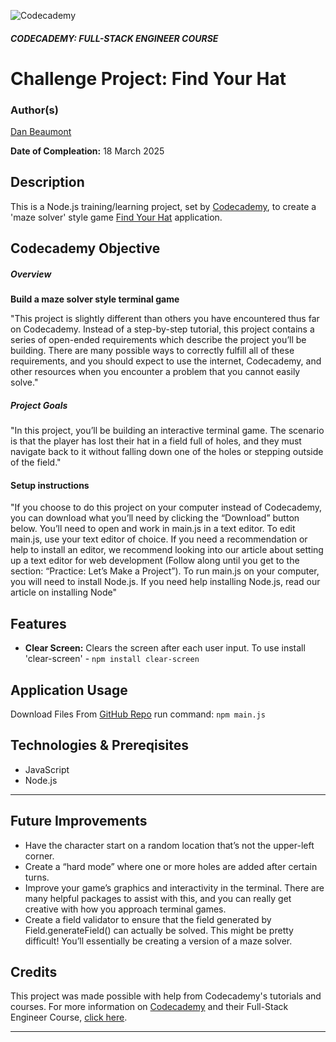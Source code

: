 ![Codecademy](https://www.codecademy.com/favicon.ico)

##### CODECADEMY: FULL-STACK ENGINEER COURSE

Challenge Project: Find Your Hat
=================================================

### Author(s)
[Dan Beaumont](https://github.com/BeaumontDan)

**Date of Compleation:** 18 March 2025

## Description

This is a Node.js training/learning project, set by [Codecademy][codecademy], to create a 'maze solver' style game [Find Your Hat][FindYourHat] application.

## Codecademy Objective

##### Overview

**Build a maze solver style terminal game**

"This project is slightly different than others you have encountered thus far on Codecademy. Instead of a step-by-step tutorial, this project contains a series of open-ended requirements which describe the project you’ll be building. There are many possible ways to correctly fulfill all of these requirements, and you should expect to use the internet, Codecademy, and other resources when you encounter a problem that you cannot easily solve."

##### Project Goals

"In this project, you’ll be building an interactive terminal game. The scenario is that the player has lost their hat in a field full of holes, and they must navigate back to it without falling down one of the holes or stepping outside of the field."

#### Setup instructions

"If you choose to do this project on your computer instead of Codecademy, you can download what you’ll need by clicking the “Download” button below. You’ll need to open and work in main.js in a text editor. To edit main.js, use your text editor of choice. If you need a recommendation or help to install an editor, we recommend looking into our article about setting up a text editor for web development (Follow along until you get to the section: “Practice: Let’s Make a Project”). To run main.js on your computer, you will need to install Node.js. If you need help installing Node.js, read our article on installing Node"

## Features

* **Clear Screen:** Clears the screen after each user input. To use install 'clear-screen' - ```npm install clear-screen```

## Application Usage

Download Files From [GitHub Repo][GitHubRepo] run command:
```npm main.js```

## Technologies & Prereqisites

* JavaScript
* Node.js

--------------------------------------------------------------------------------------------

## Future Improvements

* Have the character start on a random location that’s not the upper-left corner.
* Create a “hard mode” where one or more holes are added after certain turns.
* Improve your game’s graphics and interactivity in the terminal. There are many helpful packages to assist with this, and you can really get creative with how you approach terminal games.
* Create a field validator to ensure that the field generated by Field.generateField() can actually be solved. This might be pretty difficult! You’ll essentially be creating a version of a maze solver.

## Credits

This project was made possible with help from Codecademy's tutorials and courses. For more information on [Codecademy][codecademy] and their Full-Stack Engineer Course, [click here][fullstackcourse].

[codecademy]: https://www.codecademy.com/
[fullstackcourse]: https://www.codecademy.com/learn/paths/full-stack-engineer-career-path
[GitHubRepo]: https://github.com/BeaumontDan/find-your-hat
[findYourHat]: https://www.codecademy.com/paths/full-stack-engineer-career-path/tracks/fscp-22-introduction-to-back-end/modules/wdcp-22-challenge-project-find-your-hat/projects/find-your-hat

--------------------------------------------------------------------------------------------
